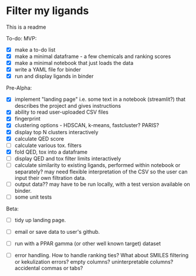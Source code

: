 # Filter my ligands

This is a readme


To-do:
MVP: 
- [x] make a to-do list
- [x] make a minimal dataframe - a few chemicals and ranking scores
- [x] make a minimal notebook that just loads the data
- [x] write a YAML file for binder
- [x] run and display ligands in binder

Pre-Alpha:
- [x] implement "landing page" i.e. some text in a notebook (streamlit?) that describes the project and gives instructions
- [x] ability to read user-uploaded CSV files
- [x] fingerprint
- [x] clustering options - HDSCAN, k-means, fastcluster? PARIS? 
- [x] display top N clusters interactively 
- [x] calculate QED score
- [ ] calculate various tox. filters
- [x] fold QED, tox into a dataframe
- [ ] display QED and tox filter limits interactively
- [ ] calculate similarity to existing ligands, performed within notebook or separately? may need flexible interpretation of the CSV so the user can input their own filtration data. 
- [ ] output data?? may have to be run locally, with a test version available on binder. 
- [ ] some unit tests

Beta:
- [ ] tidy up landing page. 
- [ ] email or save data to user's github.
- [ ] run with a PPAR gamma (or other well known target) dataset
- [ ] error handling. How to handle ranking ties? What about SMILES filtering or kekulization errors? empty columns? uninterpretable columns? accidental commas or tabs?


